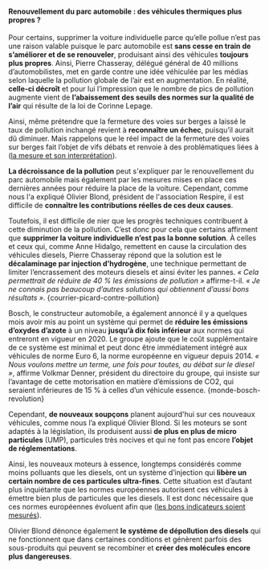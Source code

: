 #### Renouvellement du parc automobile : des véhicules thermiques plus propres ?

Pour certains, supprimer la voiture individuelle parce qu’elle pollue n’est pas une raison valable puisque le parc automobile est **sans cesse en train de s’améliorer et de se renouveler**, produisant ainsi des véhicules **toujours plus propres**. Ainsi, Pierre Chasseray, délégué général de 40 millions d’automobilistes, met en garde contre une idée véhiculée par les médias selon laquelle la pollution globale de l’air est en augmentation. En réalité, **celle-ci décroît** et pour lui l’impression que le nombre de pics de pollution augmente vient de **l’abaissement des seuils des normes sur la qualité de l’air** qui résulte de la loi de Corinne Lepage.

Ainsi, même prétendre que la fermeture des voies sur berges a laissé le taux de pollution inchangé revient à **reconnaître un échec**, puisqu’il aurait dû diminuer. Mais rappelons que le réel impact de la fermeture des voies sur berges fait l’objet de vifs débats et renvoie à des problématiques liées à ([la mesure et son interprétation](#airparif)).

**La décroissance de la pollution** peut s'expliquer par le renouvellement du parc automobile mais également par les mesures mises en place ces dernières années pour réduire la place de la voiture. Cependant, comme nous l'a expliqué Olivier Blond, président de l'association Respire, il est difficile de **connaître les contributions réelles de ces deux causes**.

Toutefois, il est difficile de nier que les progrès techniques contribuent à cette diminution de la pollution. C’est donc pour cela que certains affirment que **supprimer la voiture individuelle n’est pas la bonne solution**. À celles et ceux qui, comme Anne Hidalgo, remettent en cause la circulation des véhicules diesels, Pierre Chasseray répond que la solution est le **décalaminage par injection d’hydrogène**, une technique permettant de limiter l’encrassement des moteurs diesels et ainsi éviter les pannes. *« Cela permettrait de réduire de 40 % les émissions de pollution »* affirme-t-il. *« Je ne connais pas beaucoup d’autres solutions qui obtiennent d’aussi bons résultats »*. {courrier-picard-contre-pollution}

Bosch, le constructeur automobile, a également annoncé il y a quelques mois avoir mis au point un système qui permet de **réduire les émissions d’oxydes d’azote** à un niveau **jusqu’à dix fois inférieur** aux normes qui entreront en vigueur en 2020. Le groupe ajoute que le coût supplémentaire de ce système est minimal et peut donc être immédiatement intégré aux véhicules de norme Euro 6, la norme européenne en vigueur depuis 2014. *« Nous voulons mettre un terme, une fois pour toutes, au débat sur le diesel »*, affirme Volkmar Denner, président du directoire du groupe, qui insiste sur l’avantage de cette motorisation en matière d’émissions de CO2, qui seraient inférieures de 15 % à celles d’un véhicule essence. {monde-bosch-revolution}

Cependant, **de nouveaux soupçons** planent aujourd'hui sur ces nouveaux véhicules, comme nous l’a expliqué Olivier Blond. Si les moteurs se sont adaptés à la législation, ils produisent aussi **de plus en plus de micro particules** (UMP), particules très nocives et qui ne font pas encore **l’objet de réglementations**.

Ainsi, les nouveaux moteurs à essence, longtemps considérés comme moins polluants que les diesels, ont un système d’injection qui **libère un certain nombre de ces particules ultra-fines**. Cette situation est d’autant plus inquiétante que les normes européennes autorisent ces véhicules à émettre bien plus de particules que les diesels. Il est donc nécessaire que ces normes européennes évoluent afin que ([les bons indicateurs soient mesurés](#airparif)).

Olivier Blond dénonce également **le système de dépollution des diesels** qui ne fonctionnent que dans certaines conditions et génèrent parfois des sous-produits qui peuvent se recombiner et **créer des molécules encore plus dangereuses**.
